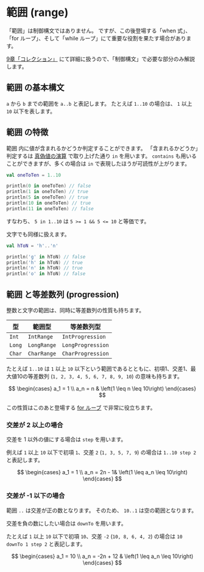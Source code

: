 # 範囲 (range)

「範囲」は制御構文ではありません。
ですが、この後登場する「when 式」、「for ループ」、そして「while ループ」にて重要な役割を果たす場合があります。

[9章「コレクション」](../chapter09/chapter09.md) にて詳細に扱うので、「制御構文」で必要な部分のみ解説します。

## 範囲 の基本構文
`a` から `b` までの範囲を `a..b` と表記します。
たとえば `1..10` の場合は、 `1` 以上 `10` 以下を表します。

## 範囲 の特徴
範囲 内に値が含まれるかどうか判定することができます。
「含まれるかどうか」判定するは [真偽値の演算](../chapter03/boolean_operation.md) で取り上げた通り `in` を用います。
`contains` も用いることができますが、多くの場合は `in` で表現したほうが可読性が上がります。

```kotlin
val oneToTen = 1..10

println(0 in oneToTen) // false
println(1 in oneToTen) // true
println(5 in oneToTen) // true
println(10 in oneToTen) // true
println(11 in oneToTen) // false
```

すなわち、 `5 in 1..10` は `5 >= 1 && 5 <= 10` と等価です。

文字でも同様に扱えます。

```kotlin
val hToN = 'h'..'n'

println('g' in hToN) // false
println('h' in hToN) // true
println('n' in hToN) // true
println('o' in hToN) // false
```

## 範囲 と等差数列 (progression)
整数と文字の範囲は、同時に等差数列の性質も持ちます。

| 型     | 範囲型      | 等差数列型        |
|--------|-------------|-------------------|
| `Int`  | `IntRange`  | `IntProgression`  |
| `Long` | `LongRange` | `LongProgression` |
| `Char` | `CharRange` | `CharProgression` |

たとえば `1..10` は `1` 以上 `10` 以下という範囲であるとともに、初項1、交差1、最大値10の等差数列 (`1, 2, 3, 4, 5, 6, 7, 8, 9, 10`) の意味も持ちます。

$$
\begin{cases}
    a_1 = 1 \\
    a_n = n & \left(1 \leq n \leq 10\right)
\end{cases}
$$

この性質はこのあと登場する [for ルーブ](for.md) で非常に役立ちます。

### 交差が 2 以上の場合
交差を 1 以外の値にする場合は `step` を用います。

例えば `1` 以上 `10` 以下で初項 `1`、交差 `2` (`1, 3, 5, 7, 9`) の場合は `1..10 step 2` と表記します。

$$
\begin{cases}
    a_1 = 1 \\
    a_n = 2n - 1& \left(1 \leq a_n \leq 10\right)
\end{cases}
$$

### 交差が -1 以下の場合
範囲 `..` は交差が正の数となります。
そのため、 `10..1` は空の範囲となります。

交差を負の数にしたい場合は `downTo` を用います。

たとえば `1` 以上 `10` 以下で初項 `10`、交差 `-2` (`10, 8, 6, 4, 2`) の場合は `10 downTo 1 step 2` と表記します。

$$
\begin{cases}
    a_1 = 10 \\
    a_n = -2n + 12 & \left(1 \leq a_n \leq 10\right)
\end{cases}
$$

